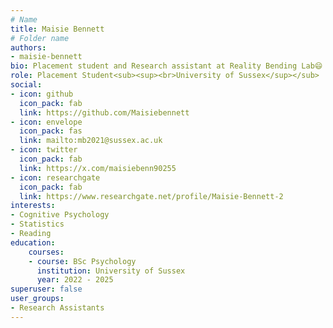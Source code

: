 ```yaml
---
# Name
title: Maisie Bennett
# Folder name
authors:
- maisie-bennett
bio: Placement student and Research assistant at Reality Bending Lab😄
role: Placement Student<sub><sup><br>University of Sussex</sup></sub>
social:
- icon: github
  icon_pack: fab
  link: https://github.com/Maisiebennett
- icon: envelope
  icon_pack: fas
  link: mailto:mb2021@sussex.ac.uk
- icon: twitter
  icon_pack: fab
  link: https://x.com/maisiebenn90255
- icon: researchgate
  icon_pack: fab
  link: https://www.researchgate.net/profile/Maisie-Bennett-2
interests:
- Cognitive Psychology
- Statistics
- Reading
education:
    courses:
    - course: BSc Psychology
      institution: University of Sussex
      year: 2022 - 2025
superuser: false
user_groups:
- Research Assistants
---
```

